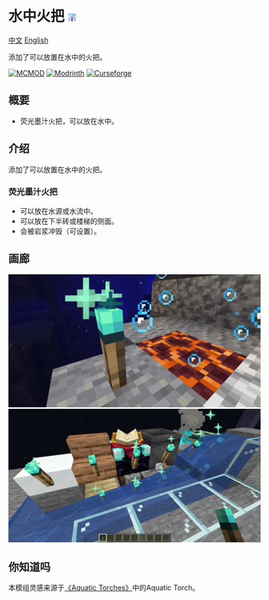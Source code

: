 # 水中火把 ![图标](./src/main/resources/assets/torches_in_water/icon.png)
[中文](./README.md)
[English](./README-en.md)

添加了可以放置在水中的火把。

[![MCMOD](https://img.shields.io/badge/MC%E7%99%BE%E7%A7%91-313338?style=for-the-badge&logo=data%3Aimage%2Fpng%3Bbase64%2CiVBORw0KGgoAAAANSUhEUgAAACAAAAAgCAYAAABzenr0AAAAIGNIUk0AAHomAACAhAAA%2BgAAAIDoAAB1MAAA6mAAADqYAAAXcJy6UTwAAAAGYktHRAD%2FAP8A%2F6C9p5MAAAUjSURBVFjDvZfbbxRVGMB%2F3zmzO6U3KAVKSwQBK8ViQsS7aI0YMIiCYjUmGkB88kkTH5RXk8Y%2FwRh9MNGkhoiEBzVqTBoVEEmEGC4WWmvvpS29bPcyt3N86O52tyzKA%2B2XTHZmznfm991nViiQto7WpcAh4BXgLkBx%2B%2BQf4GvgkyMtR4dyN6UA%2FgTwEbD5NkJLSZ9g3n6%2F5atj5Dxs62jdCpxYBDiK8I4I98u3vv9iF4C0dbRWAqeB5oWHB4RU0JN5jalwyzUh3OoALywevJzuzAES4Sa0JFcBbzjAvgWHS0Bgqvg7c5BEtBEt6dzSHgdoWli4T2Cq6c4cYibagJZM4fI6ByhfWM9r6MocJBndOR8O4DqAzV1ZbNGViFDQqRTr2eyaBRFknp7gkYlq6cocJm3WoElj7ayOzKlap3iTKlwkshFK5AY81qJEFxuUlSDyUBIRyRp6vAN4toGYeHlHYloIDRg7u8cBMNYQ12Xsb36Xitiy%2FMPODnzL2cFviOslc0aZkGc3vcWaqsY8tnfqIt9d%2BRhrDY2197OtYSdL4o2E1KDwi%2BCXrqf49MIIufg5c%2BFWrK5cT3lsaR62bc0uzg3%2FiMUiCKEJWFWxlq31O5CCKZ0MJvGiNNsadrFv8zvz0lGWP%2Fsn4XHs6jhBZHGUzEUgJ6EJioJdV3En9VUb6Z%2FuJKbiRMZn04qHi%2BC5fa522L52fx5%2BYTzFhBfmU5gMItr%2FGmPCC3D13P4iA3Iy7Y1TEV%2BKFod7Vj5G7%2BRFUDHieglNKx8CwItSYC2uUwHWx3EaqXTrATg9nODD3%2FuLC87OpqAQDjd52%2FVM%2FslQoguA5lXbqXRr8MM0DdWN1FWuB%2BDS6CmmvXEAUqaeAf91ROIA9M94GANLHEWZzh6OQsuNHVXSAC9M0jl2BoAqt5Z1S5vxojT31rUgCNYaLl77Jd8JGVOHZ5cDBgAtQglWSSlpgJYYl8ZOYWwEQNPKR6h0l3N37QMADM%2F0MJS4TEzHZsOMQYhujXhLBiiHkZkeBhNXAFi3rJn76ndS5dYCcHX8Z677dYS2uuRDreWWpaQBgiKMfM4P%2FQRAtbuCpza8DoAxCU4OTdLrHyay8ZJQVyvSkSEdlj5MgXLJLgBwdJyu63%2FghSlcp5y4nu3ni9cz%2FDbeQmW8Mht2hRIhEUQkA0OZVjzWUMVQcgWTXogqUQuXJ9JMZVt03iiW%2FK8WzURmhO6Jc2xe%2BWhe5%2BdBg2%2FKUIT5caMFpv2IXweneX7Dcpa5Dm9uqbtp2D84089YOoGr5f8%2FOs8P%2FwSEAMwEEedGE7jK5izOS1wJ7Z2j%2FNA7STL474IsTIG0dbR2g10vollVsRYtDqlgmon0MCJCTHx02auMBY%2FjRwF9CQ8ElAhrq%2BI4IqRCw2DSx1pLYCyry%2BPUlDncrBMHkj7pwCDCuJNzxVrDwHQnFotCo5WDlgzXggfpnroXwwxKLLFsUq21XJnIzOqLEFOCiOBqYTQdMJIKit6ShRJTKl8bTmEgHZWraosWj9FgO33efhxtswVX7FNcl%2F5ecPKV97%2FTSBxgpvienfXcf5I%2B%2F0WEEMlOuAWQtAIuFMM9Rvwd9Pn7FhoO8LcCjuXgSjyG%2Fafp9%2Fdmx%2BuCwgGOK%2BAE2N%2BVBAz7Oxnwn1sMzwF6gc%2FUkZajGUX02pD%2FzPCgt2ex4Eng1fbdTWMK4L2Wrzsnwy27EXtmEeCXgL3tu5tOwrw%2BefmbLlcRvAK8xOwf1arbBE0BV4HjwOftu5umcwv%2FAs4dLGlGxRDmAAAAJXRFWHRkYXRlOmNyZWF0ZQAyMDIzLTEyLTI5VDEwOjM2OjU1KzAwOjAwPlu%2B7wAAACV0RVh0ZGF0ZTptb2RpZnkAMjAyMy0xMi0yOVQxMDozNjo1NSswMDowME8GBlMAAAAodEVYdGRhdGU6dGltZXN0YW1wADIwMjMtMTItMjlUMTA6MzY6NTUrMDA6MDAYEyeMAAAAAElFTkSuQmCC)](https://www.mcmod.cn/class/TODO.html)
[![Modrinth](https://img.shields.io/modrinth/dt/torches-in-water?logo=modrinth&label=&suffix=%20&style=flat&color=242629&labelColor=5ca424&logoColor=1c1c1c)](https://modrinth.com/mod/torches-in-water)
[![Curseforge](https://cf.way2muchnoise.eu/990296.svg)](https://www.curseforge.com/minecraft/mc-mods/torches-in-water)
## 概要
- 荧光墨汁火把，可以放在水中。
## 介绍
添加了可以放置在水中的火把。
### 荧光墨汁火把
- 可以放在水源或水流中。
- 可以放在下半砖或楼梯的侧面。
- 会被岩浆冲毁（可设置）。
## 画廊
![荧光墨汁火把](./gallery/glow_ink_torch.png)
![放置荧光墨汁火把](./gallery/glow_ink_torches_placement.png)
## 你知道吗
本模组灵感来源于[《Aquatic Torches》](https://www.mcmod.cn/class/6522.html)中的Aquatic Torch。